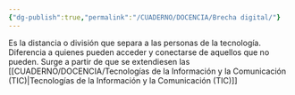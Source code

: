```yaml
---
{"dg-publish":true,"permalink":"/CUADERNO/DOCENCIA/Brecha digital/"}
---
```


Es la distancia o división que separa a las personas de la tecnología. Diferencia a quienes pueden acceder y conectarse de aquellos que no pueden. Surge a partir de que se extendiesen las [[CUADERNO/DOCENCIA/Tecnologías de la Información y la Comunicación (TIC)\|Tecnologías de la Información y la Comunicación (TIC)]]